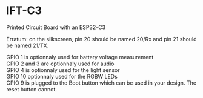 # IFT-C3
Printed Circuit Board with an ESP32-C3

Erratum: on the silkscreen, pin 20 should be named 20/Rx and pin 21 should be named 21/TX.

GPIO 1 is optionnaly used for battery voltage measurement<br/>
GPIO 2 and 3 are optionnaly used for audio<br/>
GPIO 4 is optionnaly used for the light sensor<br/>
GPIO 10 optionnaly used for the RGBW LEDs<br/>
GPIO 9 is plugged to the Boot button which can be used in your design. The reset button cannot.<br/>
